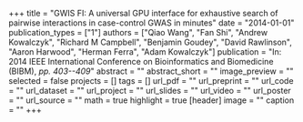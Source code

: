 +++
title = "GWIS FI: A universal GPU interface for exhaustive search of pairwise interactions in case-control GWAS in minutes"
date = "2014-01-01"
publication_types = ["1"]
authors = ["Qiao Wang", "Fan Shi", "Andrew Kowalczyk", "Richard M Campbell", "Benjamin Goudey", "David Rawlinson", "Aaron Harwood", "Herman Ferra", "Adam Kowalczyk"]
publication = "In: 2014 IEEE International Conference on Bioinformatics and Biomedicine (BIBM), _pp. 403--409_"
abstract = ""
abstract_short = ""
image_preview = ""
selected = false
projects = []
tags = []
url_pdf = ""
url_preprint = ""
url_code = ""
url_dataset = ""
url_project = ""
url_slides = ""
url_video = ""
url_poster = ""
url_source = ""
math = true
highlight = true
[header]
image = ""
caption = ""
+++
